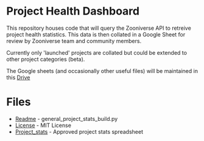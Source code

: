 # Project Health Dashboard

This repository houses code that will query the Zooniverse API to retreive project health statistics. 
This data is then collated in a Google Sheet for review by Zooniverse team and community members.

Currently only 'launched' projects are collated but could be extended to other project categories (beta).

The Google sheets (and occasionally other useful files) will be maintained in this [Drive](https://drive.google.com/drive/folders/1dJm4R1vDIfTL3ruIfK0KxqRhvoVT15tb?usp=sharing)

# Files

+ [Readme](./general_project_stats_readme.md) - general_project_stats_build.py 
+ [License](./License.txt) - MIT License 
+ [Project_stats](https://docs.google.com/spreadsheets/d/15O24ODknNH8UR_VXKuqLCgVLzXQj8JUCQNh1EqAXgkQ/edit?usp=sharing) - Approved project stats spreadsheet
